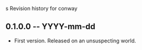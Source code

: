s Revision history for conway

## 0.1.0.0 -- YYYY-mm-dd

* First version. Released on an unsuspecting world.
